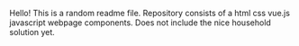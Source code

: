 Hello!
This is a random readme file. 
Repository consists of a html css vue.js javascript webpage components. Does not include the nice household solution yet.
